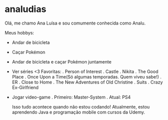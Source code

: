 # analudias
Olá, me chamo Ana Luísa e sou comumente conhecida como Analu.

Meus hobbys:
- Andar de bicicleta
- Caçar Pokémon
- Andar de bicicleta e caçar Pokémon juntamente
- Ver séries <3
  Favoritas:
  . Person of Interest
  . Castle
  . Nikita
  . The Good Place
  . Once Upon a Time(Só algumas temporadas. Quem viveu sabe!)
  . ER
  . Close to Home
  . The New Adventures of Old Christine
  . Suits
  . Crazy Ex-Girlfriend
- Jogar video-game
  . Primeiro: Master-System
  . Atual: PS4
  
  Isso tudo acontece quando não estou codando!
  Atualmente, estou aprendendo Java e programação mobile com cursos da Udemy.
